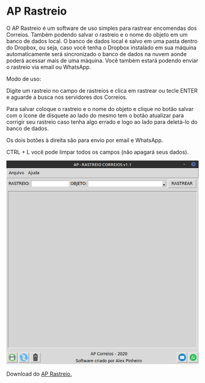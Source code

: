 # AP Rastreio

O AP Rastreio é um software de uso simples para rastrear encomendas dos Correios.
Também podendo salvar o rastreio e o nome do objeto em um banco de dados local.
O banco de dados local é salvo em uma pasta dentro do Dropbox, ou seja, caso você tenha o Dropbox instalado em sua máquina automaticamente será sincronizado o banco de dados na nuvem aonde poderá acessar mais de uma máquina.
Você também estará podendo enviar o rastreio via email ou WhatsApp.

Modo de uso:

Digite um rastreio no campo de rastreios e clica em rastrear ou tecle ENTER e aguarde a busca nos servidores dos Correios.

Para salvar coloque o rastreio e o nome do objeto e clique no botão salvar com o ícone de disquete ao lado do mesmo tem o botão atualizar para corrigir seu rastreio caso tenha algo errado e logo ao lado para deletá-lo do banco de dados.

Os dois botões à direita são para envio por email e WhatsApp.

CTRL + L você pode limpar todos os campos (não apagará seus dados).

<img src="https://github.com/Alexsussa/aprastreio/blob/master/aprastreio.png?raw=true">

Download do <a href="https://github.com/Alexsussa/aprastreio/releases/">AP Rastreio.</a>
